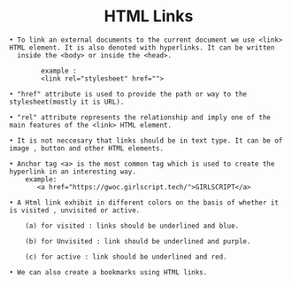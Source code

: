 <h1 align="center">HTML Links</h1>

    • To link an external documents to the current document we use <link> HTML element. It is also denoted with hyperlinks. It can be written    
      inside the <body> or inside the <head>.

            example :
            <link rel="stylesheet" href="">

    • "href" attribute is used to provide the path or way to the stylesheet(mostly it is URL).

    • "rel" attribute represents the relationship and imply one of the main features of the <link> HTML element.

    • It is not neccesary that links should be in text type. It can be of image , button and other HTML elements.

    • Anchor tag <a> is the most common tag which is used to create the hyperlink in an interesting way.
        example:
           <a href="https://gwoc.girlscript.tech/">GIRLSCRIPT</a>

    • A Html link exhibit in different colors on the basis of whether it is visited , unvisited or active.

        (a) for visited : links should be underlined and blue.

        (b) for Unvisited : link should be underlined and purple.

        (c) for active : link should be underlined and red.

    • We can also create a bookmarks using HTML links.
